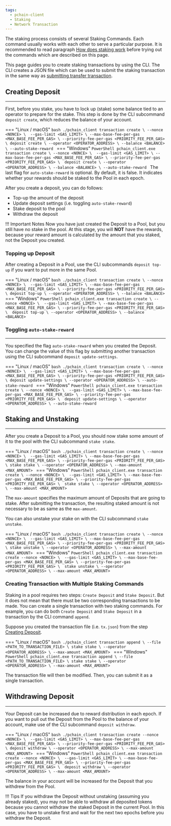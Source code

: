 ```yaml
---
tags:
  - pchain-client
  - Staking
  - Network Transaction
---
```


The staking process consists of several Staking Commands. Each command usually works with each other to serve a particular purpose. It is recommended to read paragraph [How does staking work](../concepts/staking/how_does_staking_work.md#how-does-staking-work) before trying out the commands which are described on this page.

This page guides you to create staking transactions by using the CLI. The CLI creates a JSON file which can be used to submit the staking transaction in the same way as [submitting transfer transaction](./transfer.md#submitting-transaction).

## Creating Deposit
---

First, before you stake, you have to lock up (stake) some balance tied to an operator to prepare for the stake. This step is done by the CLI subcommand `deposit create`, which reduces the balance of your account.

=== "Linux / macOS"
    ```bash
    ./pchain_client transaction create \
    --nonce <NONCE> \ 
    --gas-limit <GAS_LIMIT> \
    --max-base-fee-per-gas <MAX_BASE_FEE_PER_GAS> \
    --priority-fee-per-gas <PRIORITY_FEE_PER_GAS> \
    deposit create \
    --operator <OPERATOR_ADDRESS> \
    --balance <BALANCE> \
    --auto-stake-reward
    ```
=== "Windows"
    ```PowerShell
    pchain_client.exe transaction create \
    --nonce <NONCE> \ 
    --gas-limit <GAS_LIMIT> \
    --max-base-fee-per-gas <MAX_BASE_FEE_PER_GAS> \
    --priority-fee-per-gas <PRIORITY_FEE_PER_GAS> \ 
    deposit create \
    --operator <OPERATOR_ADDRESS> \
    --balance <BALANCE> \
    --auto-stake-reward
    ```
The last flag for `auto-stake-reward` is optional. By default, it is false. It indicates whether your rewards should be staked to the Pool in each epoch.

After you create a deposit, you can do follows:

- Top-up the amount of the deposit
- Update deposit settings (i.e. toggling `auto-stake-reward`)
- Stake deposit to the pool
- Withdraw the deposit

!!! Important Notes
    Now you have just created the Deposit to a Pool, but you still have no stake in the pool. At this stage, you will **NOT** have the rewards, because your reward amount is calculated by the amount that you staked, not the Deposit you created.

### Topping up Deposit

After creating a Deposit in a Pool, use the CLI subcommands `deposit top-up` if you want to put more in the same Pool. 

=== "Linux / macOS"
    ```bash
    ./pchain_client transaction create \
    --nonce <NONCE> \ 
    --gas-limit <GAS_LIMIT> \
    --max-base-fee-per-gas <MAX_BASE_FEE_PER_GAS> \
    --priority-fee-per-gas <PRIORITY_FEE_PER_GAS> \
    deposit top-up \
    --operator <OPERATOR_ADDRESS> \
    --balance <BALANCE>
    ```
=== "Windows"
    ```PowerShell
    pchain_client.exe transaction create \
    --nonce <NONCE> \ 
    --gas-limit <GAS_LIMIT> \
    --max-base-fee-per-gas <MAX_BASE_FEE_PER_GAS> \
    --priority-fee-per-gas <PRIORITY_FEE_PER_GAS> \ 
    deposit top-up \
    --operator <OPERATOR_ADDRESS> \
    --balance <BALANCE>
    ```

### Toggling `auto-stake-reward`
---

You specified the flag `auto-stake-reward` when you created the Deposit. You can change the value of this flag by submitting another transaction using the CLI subcommand `deposit update-settings`.

=== "Linux / macOS"
    ```bash
    ./pchain_client transaction create \
    --nonce <NONCE> \ 
    --gas-limit <GAS_LIMIT> \
    --max-base-fee-per-gas <MAX_BASE_FEE_PER_GAS> \
    --priority-fee-per-gas <PRIORITY_FEE_PER_GAS> \
    deposit update-settings \
    --operator <OPERATOR_ADDRESS> \
    --auto-stake-reward
    ```
=== "Windows"
    ```PowerShell
    pchain_client.exe transaction create \
    --nonce <NONCE> \ 
    --gas-limit <GAS_LIMIT> \
    --max-base-fee-per-gas <MAX_BASE_FEE_PER_GAS> \
    --priority-fee-per-gas <PRIORITY_FEE_PER_GAS> \ 
    deposit update-settings \
    --operator <OPERATOR_ADDRESS> \
    --auto-stake-reward
    ```

## Staking and Unstaking
---

After you create a Deposit to a Pool, you should now stake some amount of it to the pool with the CLI subcommand `stake stake`.  

=== "Linux / macOS"
    ```bash
    ./pchain_client transaction create \
    --nonce <NONCE> \ 
    --gas-limit <GAS_LIMIT> \
    --max-base-fee-per-gas <MAX_BASE_FEE_PER_GAS> \
    --priority-fee-per-gas <PRIORITY_FEE_PER_GAS> \
    stake stake \
    --operator <OPERATOR_ADDRESS> \
    --max-amount <MAX_AMOUNT>
    ```
=== "Windows"
    ```PowerShell
    pchain_client.exe transaction create \
    --nonce <NONCE> \ 
    --gas-limit <GAS_LIMIT> \
    --max-base-fee-per-gas <MAX_BASE_FEE_PER_GAS> \
    --priority-fee-per-gas <PRIORITY_FEE_PER_GAS> \ 
    stake stake \
    --operator <OPERATOR_ADDRESS> \
    --max-amount <MAX_AMOUNT>
    ```

The `max-amount` specifies the maximum amount of Deposits that are going to stake. After submitting the transaction, the resulting staked amount is not necessary to be as same as the `max-amount`.

You can also unstake your stake on with the CLI subcommand `stake unstake`.

=== "Linux / macOS"
    ```bash
    ./pchain_client transaction create \
    --nonce <NONCE> \ 
    --gas-limit <GAS_LIMIT> \
    --max-base-fee-per-gas <MAX_BASE_FEE_PER_GAS> \
    --priority-fee-per-gas <PRIORITY_FEE_PER_GAS> \
    stake unstake \
    --operator <OPERATOR_ADDRESS> \
    --max-amount <MAX_AMOUNT>
    ```
=== "Windows"
    ```PowerShell
    pchain_client.exe transaction create
    --nonce <NONCE> \ 
    --gas-limit <GAS_LIMIT> \
    --max-base-fee-per-gas <MAX_BASE_FEE_PER_GAS> \
    --priority-fee-per-gas <PRIORITY_FEE_PER_GAS> \ 
    stake unstake \
    --operator <OPERATOR_ADDRESS> \
    --max-amount <MAX_AMOUNT>
    ```

### Creating Transaction with Multiple Staking Commands

Staking in a pool requires two steps: `Create Deposit` and `Stake Deposit`. But it does not mean that there must be two corresponding transactions to be made. You can create a single transaction with two staking commands. For example, you can do both `Create Deposit` and `Stake Deposit` in a transaction by the CLI command `append`.

Suppose you created the transaction file (i.e. `tx.json`) from the step [Creating Deposit](#creating-deposit).

=== "Linux / macOS"
    ```bash
    ./pchain_client transaction append \
    --file <PATH_TO_TRANSACTION_FILE> \
    stake stake \
    --operator <OPERATOR_ADDRESS> \
    --max-amount <MAX_AMOUNT>
    ```
=== "Windows"
    ```PowerShell
    pchain_client.exe transaction append \
    --file <PATH_TO_TRANSACTION_FILE> \
    stake stake \
    --operator <OPERATOR_ADDRESS> \
    --max-amount <MAX_AMOUNT>
    ```

The transaction file will then be modified. Then, you can submit it as a single transaction.

## Withdrawing Deposit
---

Your Deposit can be increased due to reward distribution in each epoch. If you want to pull out the Deposit from the Pool to the balance of your account, make use of the CLI subcommand `deposit withdraw`.

=== "Linux / macOS"
    ```bash
    ./pchain_client transaction create
    --nonce <NONCE> \ 
    --gas-limit <GAS_LIMIT> \
    --max-base-fee-per-gas <MAX_BASE_FEE_PER_GAS> \
    --priority-fee-per-gas <PRIORITY_FEE_PER_GAS> \
    deposit withdraw \
    --operator <OPERATOR_ADDRESS> \
    --max-amount <MAX_AMOUNT>
    ```
=== "Windows"
    ```PowerShell
    pchain_client.exe transaction create
    --nonce <NONCE> \ 
    --gas-limit <GAS_LIMIT> \
    --max-base-fee-per-gas <MAX_BASE_FEE_PER_GAS> \
    --priority-fee-per-gas <PRIORITY_FEE_PER_GAS> \ 
    deposit withdraw \
    --operator <OPERATOR_ADDRESS> \
    --max-amount <MAX_AMOUNT>
    ```

The balance in your account will be increased for the Deposit that you withdrew from the Pool.

!!! Tips
    If you withdraw the Deposit without unstaking (assuming you already staked), you may not be able to withdraw all deposited tokens because you cannot withdraw the staked Deposit in the current Pool. In this case, you have to unstake first and wait for the next two epochs before you withdraw the Deposit.
